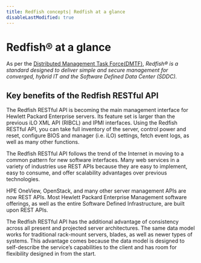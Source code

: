 ```yaml
---
title: Redfish concepts| Redfish at a glance
disableLastModified: true
---
```


# Redfish® at a glance

As per the [Distributed Management Task Force(DMTF)](https://redfish.dmtf.org/education),  _Redfish® is a standard designed to deliver simple and secure management for converged,
hybrid IT and the Software Defined Data Center (SDDC)._

## Key benefits of the Redfish RESTful API

The Redfish RESTful API is becoming the main management interface for Hewlett Packard Enterprise servers. Its feature set is larger than the previous iLO XML API (RIBCL) and IPMI interfaces. Using the Redfish RESTful API, you can take full inventory of the server, control power and reset, configure BIOS and manager (i.e. iLO) settings, fetch event logs, as well as many other functions.

The Redfish RESTful API follows the trend of the Internet in moving to a common pattern for new software interfaces. Many web services in a variety of industries use REST APIs because they are easy to implement, easy to consume, and offer scalability advantages over previous technologies.

HPE OneView, OpenStack, and many other server management APIs are now REST APIs. Most Hewlett Packard Enterprise Management software offerings, as well as the entire Software Defined Infrastructure, are built upon REST APIs.

The Redfish RESTful API has the additional advantage of consistency across all present and projected server architectures. The same data model works for traditional rack-mount servers, blades, as well as newer types of systems. This advantage comes because the data model is designed to self-describe the service’s capabilities to the client and has room for flexibility designed in from the start.
